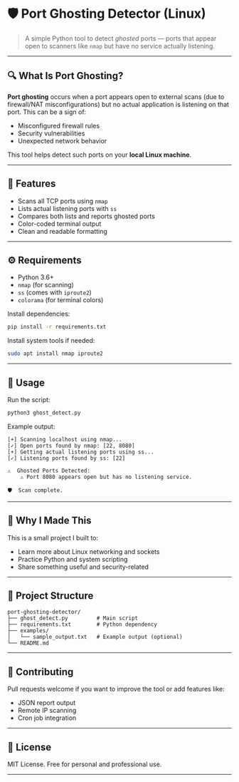 
# 🛡️ Port Ghosting Detector (Linux)

> A simple Python tool to detect *ghosted* ports — ports that appear open to scanners like `nmap` but have no service actually listening.

---

## 🔍 What Is Port Ghosting?

**Port ghosting** occurs when a port appears open to external scans (due to firewall/NAT misconfigurations) but no actual application is listening on that port. This can be a sign of:

- Misconfigured firewall rules
- Security vulnerabilities
- Unexpected network behavior

This tool helps detect such ports on your **local Linux machine**.

---

## 🚀 Features

- Scans all TCP ports using `nmap`
- Lists actual listening ports with `ss`
- Compares both lists and reports ghosted ports
- Color-coded terminal output
- Clean and readable formatting

---

## ⚙️ Requirements

- Python 3.6+
- `nmap` (for scanning)
- `ss` (comes with `iproute2`)
- `colorama` (for terminal colors)

Install dependencies:
```bash
pip install -r requirements.txt
```

Install system tools if needed:
```bash
sudo apt install nmap iproute2
```

---

## 🧪 Usage

Run the script:

```bash
python3 ghost_detect.py
```

Example output:

```
[+] Scanning localhost using nmap...
[✓] Open ports found by nmap: [22, 8080]
[+] Getting actual listening ports using ss...
[✓] Listening ports found by ss: [22]

⚠️  Ghosted Ports Detected:
    ⚠ Port 8080 appears open but has no listening service.

🛡️  Scan complete.
```

---

## 🧠 Why I Made This

This is a small project I built to:
- Learn more about Linux networking and sockets
- Practice Python and system scripting
- Share something useful and security-related

---

## 📂 Project Structure

```
port-ghosting-detector/
├── ghost_detect.py         # Main script
├── requirements.txt        # Python dependency
├── examples/
│   └── sample_output.txt   # Example output (optional)
└── README.md
```

---

## 🤝 Contributing

Pull requests welcome if you want to improve the tool or add features like:
- JSON report output
- Remote IP scanning
- Cron job integration

---

## 📄 License

MIT License. Free for personal and professional use.

---

